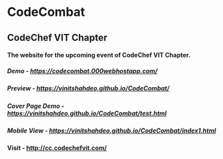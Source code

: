 # CodeCombat
## CodeChef VIT Chapter

#### The website for the upcoming event of CodeChef VIT Chapter.

##### Demo - https://codecombat.000webhostapp.com/

##### Preview - https://vinitshahdeo.github.io/CodeCombat/

##### Cover Page Demo - https://vinitshahdeo.github.io/CodeCombat/test.html

##### Mobile View - https://vinitshahdeo.github.io/CodeCombat/index1.html

#### Visit - http://cc.codechefvit.com/
